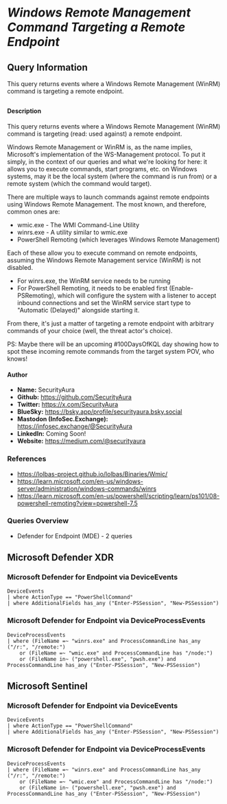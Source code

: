 # *Windows Remote Management Command Targeting a Remote Endpoint*

## Query Information

This query returns events where a Windows Remote Management (WinRM) command is targeting a remote endpoint.

##

#### Description

This query returns events where a Windows Remote Management (WinRM) command is targeting (read: used against) a remote endpoint.

Windows Remote Management or WinRM is, as the name implies, Microsoft's implementation of the WS-Management protocol. To put it simply, in the context of our queries and what we're looking for here: it allows you to execute commands, start programs, etc. on Windows systems, may it be the local system (where the command is run from) or a remote system (which the command would target).

There are multiple ways to launch commands against remote endpoints using Windows Remote Management. The most known, and therefore, common ones are:

- wmic.exe - The WMI Command-Line Utility
- winrs.exe - A utility similar to wmic.exe
- PowerShell Remoting (which leverages Windows Remote Management)

Each of these allow you to execute command on remote endpoints, assuming the Windows Remote Management service (WinRM) is not disabled. 

- For winrs.exe, the WinRM service needs to be running
- For PowerShell Remoting, it needs to be enabled first (Enable-PSRemoting), which will configure the system with a listener to accept inbound connections and set the WinRM service start type to "Automatic (Delayed)" alongside starting it.

From there, it's just a matter of targeting a remote endpoint with arbitrary commands of your choice (well, the threat actor's choice).

PS: Maybe there will be an upcoming #100DaysOfKQL day showing how to spot these incoming remote commands from the target system POV, who knows!

#### Author <Optional>
- **Name:** SecurityAura
- **Github:** https://github.com/SecurityAura
- **Twitter:** https://x.com/SecurityAura
- **BlueSky:** https://bsky.app/profile/securityaura.bsky.social
- **Mastodon (InfoSec.Exchange):** https://infosec.exchange/@SecurityAura
- **LinkedIn:** Coming Soon!
- **Website:** https://medium.com/@securityaura

### References ###

- https://lolbas-project.github.io/lolbas/Binaries/Wmic/
- https://learn.microsoft.com/en-us/windows-server/administration/windows-commands/winrs
- https://learn.microsoft.com/en-us/powershell/scripting/learn/ps101/08-powershell-remoting?view=powershell-7.5

### Queries Overview ###

- Defender for Endpoint (MDE) - 2 queries

## Microsoft Defender XDR ##
### Microsoft Defender for Endpoint via DeviceEvents ###
```KQL
DeviceEvents
| where ActionType == "PowerShellCommand"
| where AdditionalFields has_any ("Enter-PSSession", "New-PSSession")
```
### Microsoft Defender for Endpoint via DeviceProcessEvents ###
```KQL
DeviceProcessEvents
| where (FileName =~ "winrs.exe" and ProcessCommandLine has_any ("/r:", "/remote:")
    or (FileName =~ "wmic.exe" and ProcessCommandLine has "/node:")
    or (FileName in~ ("powershell.exe", "pwsh.exe") and ProcessCommandLine has_any ("Enter-PSSession", "New-PSSession")
```
## Microsoft Sentinel ##
### Microsoft Defender for Endpoint via DeviceEvents ###
```KQL
DeviceEvents
| where ActionType == "PowerShellCommand"
| where AdditionalFields has_any ("Enter-PSSession", "New-PSSession")
```
### Microsoft Defender for Endpoint via DeviceProcessEvents ###
```KQL
DeviceProcessEvents
| where (FileName =~ "winrs.exe" and ProcessCommandLine has_any ("/r:", "/remote:")
    or (FileName =~ "wmic.exe" and ProcessCommandLine has "/node:")
    or (FileName in~ ("powershell.exe", "pwsh.exe") and ProcessCommandLine has_any ("Enter-PSSession", "New-PSSession")
```
